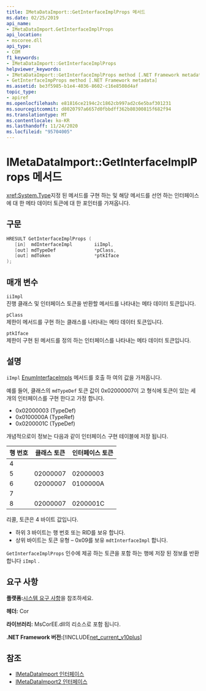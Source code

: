 ```yaml
---
title: IMetaDataImport::GetInterfaceImplProps 메서드
ms.date: 02/25/2019
api_name:
- IMetaDataImport.GetInterfaceImplProps
api_location:
- mscoree.dll
api_type:
- COM
f1_keywords:
- IMetaDataImport::GetInterfaceImplProps
helpviewer_keywords:
- IMetaDataImport::GetInterfaceImplProps method [.NET Framework metadata]
- GetInterfaceImpProps method [.NET Framework metadata]
ms.assetid: be3f5985-b1e4-4036-8602-c16e8508d4af
topic_type:
- apiref
ms.openlocfilehash: e81816ce2194c2c1862cb997ad2c6e5baf301231
ms.sourcegitcommit: d8020797a6657d0fbbdff362b80300815f682f94
ms.translationtype: MT
ms.contentlocale: ko-KR
ms.lasthandoff: 11/24/2020
ms.locfileid: "95704005"
---
```

# <a name="imetadataimportgetinterfaceimplprops-method"></a>IMetaDataImport::GetInterfaceImplProps 메서드

<xref:System.Type>지정 된 메서드를 구현 하는 및 해당 메서드를 선언 하는 인터페이스에 대 한 메타 데이터 토큰에 대 한 포인터를 가져옵니다.
  
## <a name="syntax"></a>구문  
  
```cpp  
HRESULT GetInterfaceImplProps (  
   [in]  mdInterfaceImpl        iiImpl,  
   [out] mdTypeDef              *pClass,  
   [out] mdToken                *ptkIface  
);  
```  
  
## <a name="parameters"></a>매개 변수  

 `iiImpl`  
 진행 클래스 및 인터페이스 토큰을 반환할 메서드를 나타내는 메타 데이터 토큰입니다.  
  
 `pClass`  
 제한이 메서드를 구현 하는 클래스를 나타내는 메타 데이터 토큰입니다.  
  
 `ptkIface`  
 제한이 구현 된 메서드를 정의 하는 인터페이스를 나타내는 메타 데이터 토큰입니다.  

## <a name="remarks"></a>설명

 `iImpl` [EnumInterfaceImpls](imetadataimport-enuminterfaceimpls-method.md) 메서드를 호출 하 여의 값을 가져옵니다.

 예를 들어, 클래스의 `mdTypeDef` 토큰 값이 0x02000007이 고 형식에 토큰이 있는 세 개의 인터페이스를 구현 한다고 가정 합니다.

- 0x02000003 (TypeDef)
- 0x0100000A (TypeRef)
- 0x0200001C (TypeDef)

개념적으로이 정보는 다음과 같이 인터페이스 구현 테이블에 저장 됩니다.

| 행 번호 | 클래스 토큰 | 인터페이스 토큰 |
|------------|-------------|-----------------|
| 4          |             |                 |
| 5          | 02000007    | 02000003        |
| 6          | 02000007    | 0100000A        |
| 7          |             |                 |
| 8          | 02000007    | 0200001C        |

리콜, 토큰은 4 바이트 값입니다.

- 하위 3 바이트는 행 번호 또는 RID를 보유 합니다.
- 상위 바이트는 토큰 유형 – 0x09를 보유 `mdtInterfaceImpl` 합니다.

`GetInterfaceImplProps` 인수에 제공 하는 토큰을 포함 하는 행에 저장 된 정보를 반환 합니다 `iImpl` .
  
## <a name="requirements"></a>요구 사항  

 **플랫폼:**[시스템 요구 사항](../../get-started/system-requirements.md)을 참조하세요.  
  
 **헤더:** Cor  
  
 **라이브러리:** MsCorEE.dll의 리소스로 포함 됩니다.  
  
 **.NET Framework 버전:**[!INCLUDE[net_current_v10plus](../../../../includes/net-current-v10plus-md.md)]  
  
## <a name="see-also"></a>참조

- [IMetaDataImport 인터페이스](imetadataimport-interface.md)
- [IMetaDataImport2 인터페이스](imetadataimport2-interface.md)
